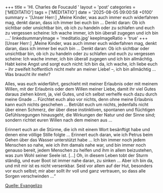+++
title = 'Hl. Charles de Foucauld  '
layout = 'post'
categories = ['MEDITATIO']
tags = ['MEDITATIO']
date = '2025-08-05 09:00:58 +0100'
summary = '[Unser Herr:] „Meine Kinder, was auch immer euch widerfahren mag, denkt daran, dass ich immer bei euch bin ... Denkt daran: Ob ich sichtbar oder unsichtbar bin, ob ich zu handeln oder zu schlafen und euch zu vergessen scheine: Ich wache immer, ich bin überall zugegen und ich bin ....'
linkedsummaryImage = 'meditatio.jpg'
keepImageRatio = 'true'
+++
[Unser Herr:] „Meine Kinder, was auch immer euch widerfahren mag, denkt daran, dass ich immer bei euch bin ... Denkt daran: Ob ich sichtbar oder unsichtbar bin, ob ich zu handeln oder zu schlafen und euch zu vergessen scheine: Ich wache immer, ich bin überall zugegen und ich bin allmächtig.<!--more--> Habt keine Angst und sorgt euch nicht: Ich bin da, ich wache, ich liebe euch – ihr zweifelt hoffentlich nicht mehr an meiner Liebe! –, ich bin allmächtig ... Was braucht ihr mehr?
 
Alles, was euch widerfährt, geschieht mit meiner Erlaubnis oder mit meinem Willen, mit der Erlaubnis oder dem Willen meiner Liebe, damit ihr viel Gutes daraus ziehen könnt, ja, viel Gutes, und ich selbst verhelfe euch dazu durch meine Gnade ... Fürchtet euch also vor nichts, denn ohne meine Erlaubnis kann euch nichts geschehen ... Betrübt euch um nichts, jedenfalls nicht über einen Schmerz, der über diese instinktiven, spontanen und flüchtigen Gefühlsregungen hinausgeht, die Wirkungen der Natur und der Sinne sind; sondern richtet euren Willen nach dem meinen aus ...
 
Erinnert euch an die Stürme, die ich mit einem Wort besänftigt habe und denen eine völlige Stille folgte … Erinnert euch daran, wie ich Petrus beim Gehen über das Wasser unterstützt habe … Ich bin immer noch jedem Menschen so nahe, wie ich ihm damals nahe war, und bin immer noch genauso bereit, jedem Menschen zu helfen und ihm in allem beizustehen, was zum Wohl seiner Seele ist. […] Oh, in diesem Leben tobt der Sturm ständig, und euer Boot ist immer nahe daran, zu sinken … Aber ich bin da, und mit mir ist es nicht versenkbar. Seid vor allem auf der Hut, besonders vor euch selbst; mir aber sollt ihr voll und ganz vertrauen, so dass alle Sorgen verschwinden …“
 
 


[Quelle: Evangelizo](https://evangeliumtagfuertag.org/DE/gospel)
